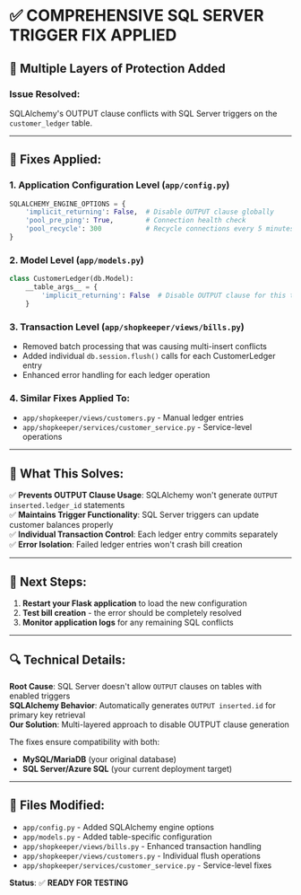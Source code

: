 # ✅ COMPREHENSIVE SQL SERVER TRIGGER FIX APPLIED

## 🚨 **Multiple Layers of Protection Added**

### **Issue Resolved:** 
SQLAlchemy's OUTPUT clause conflicts with SQL Server triggers on the `customer_ledger` table.

---

## **🔧 Fixes Applied:**

### **1. Application Configuration Level (`app/config.py`)**
```python
SQLALCHEMY_ENGINE_OPTIONS = {
    'implicit_returning': False,  # Disable OUTPUT clause globally
    'pool_pre_ping': True,        # Connection health check
    'pool_recycle': 300           # Recycle connections every 5 minutes
}
```

### **2. Model Level (`app/models.py`)**
```python
class CustomerLedger(db.Model):
    __table_args__ = {
        'implicit_returning': False  # Disable OUTPUT clause for this table
    }
```

### **3. Transaction Level (`app/shopkeeper/views/bills.py`)**
- Removed batch processing that was causing multi-insert conflicts
- Added individual `db.session.flush()` calls for each CustomerLedger entry
- Enhanced error handling for each ledger operation

### **4. Similar Fixes Applied To:**
- `app/shopkeeper/views/customers.py` - Manual ledger entries
- `app/shopkeeper/services/customer_service.py` - Service-level operations

---

## **🎯 What This Solves:**

✅ **Prevents OUTPUT Clause Usage**: SQLAlchemy won't generate `OUTPUT inserted.ledger_id` statements  
✅ **Maintains Trigger Functionality**: SQL Server triggers can update customer balances properly  
✅ **Individual Transaction Control**: Each ledger entry commits separately  
✅ **Error Isolation**: Failed ledger entries won't crash bill creation  

---

## **🚀 Next Steps:**

1. **Restart your Flask application** to load the new configuration
2. **Test bill creation** - the error should be completely resolved
3. **Monitor application logs** for any remaining SQL conflicts

---

## **🔍 Technical Details:**

**Root Cause**: SQL Server doesn't allow `OUTPUT` clauses on tables with enabled triggers  
**SQLAlchemy Behavior**: Automatically generates `OUTPUT inserted.id` for primary key retrieval  
**Our Solution**: Multi-layered approach to disable OUTPUT clause generation  

The fixes ensure compatibility with both:
- **MySQL/MariaDB** (your original database)
- **SQL Server/Azure SQL** (your current deployment target)

---

## **📝 Files Modified:**
- `app/config.py` - Added SQLAlchemy engine options
- `app/models.py` - Added table-specific configuration  
- `app/shopkeeper/views/bills.py` - Enhanced transaction handling
- `app/shopkeeper/views/customers.py` - Individual flush operations
- `app/shopkeeper/services/customer_service.py` - Service-level fixes

**Status**: ✅ **READY FOR TESTING**